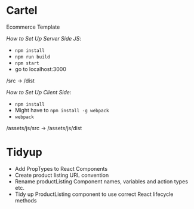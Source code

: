 # Cartel
Ecommerce Template

*How to Set Up Server Side JS*:
- `npm install`
- `npm run build`
- `npm start`
- go to localhost:3000

/src -> /dist

*How to Set Up Client Side*:
- `npm install`
- Might have to `npm install -g webpack`
- `webpack`

/assets/js/src -> /assets/js/dist


# Tidyup
- Add PropTypes to React Components
- Create product listing URL convention
- Rename productListing Component names, variables and action types etc.
- Tidy up ProductListing component to use correct React lifecycle methods

